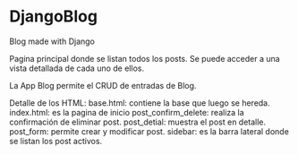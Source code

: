 # DjangoBlog
Blog made with Django

Pagina principal donde se listan todos los posts.
Se puede acceder a una vista detallada de cada uno de ellos.

La App Blog permite el CRUD de entradas de Blog.

Detalle de los HTML:
base.html: contiene la base que luego se hereda.
index.html: es la pagina de inicio
post_confirm_delete: realiza la confirmación de eliminar post.
post_detial: muestra el post en detalle.
post_form: permite crear y modificar post.
sidebar: es la barra lateral donde se listan los post activos.